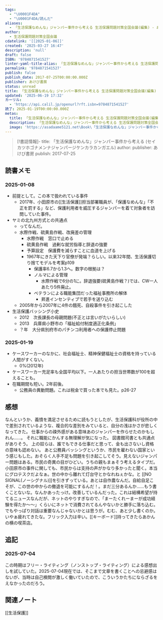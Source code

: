 ```yaml
---
tags:
  - "\U0001F4DA"
  - "\U0001F4DA/読んだ"
aliases:
  - 「生活保護なめんな」ジャンパー事件から考える 生活保護問題対策全国会議(編集) - あけび書房
author:
  - 生活保護問題対策全国会議
cdatelink: '[[2025-01-06]]'
created: '2025-03-27 16:47'
description: 'null'
draft: false
ISBN: '9784871541527'
linter-yaml-title-alias: 「生活保護なめんな」ジャンパー事件から考える 生活保護問題対策全国会議(編集) - あけび書房
permalink: '9784871541527'
publish: false
publish_date: 2017-07-25T00:00:00.000Z
publisher: あけび書房
status: unread
title: 「生活保護なめんな」ジャンパー事件から考える 生活保護問題対策全国会議(編集) - あけび書房
updated: '2025-06-19 17:32'
カーリル:
  - 'https://api.calil.jp/openurl?rft.isbn=9784871541527'
読了: 2025-01-19T00:00:00.000Z
metas:
  title: 「生活保護なめんな」ジャンパー事件から考える 生活保護問題対策全国会議(編集) - あけび書房
  description: 「生活保護なめんな」ジャンパー事件から考える 生活保護問題対策全国会議(編集) - あけび書房についてのページです。
  image: 'https://asadaame5121.net\Book\「生活保護なめんな」ジャンパー事件から考える.png'
---
```

>[!書誌情報]-
>title: 「生活保護なめんな」ジャンパー事件から考える (セイカツホゴナメンナジャンパージケンカラカンガエル)
>author: 
>publisher: あけび書房
>publish: 2017-07-25




## 読書メモ
### 2025-01-08
- 前提として。この本で扱われている事件
	- 2017年、小田原市の[[生活保護]]担当部署職員が、「保護なめんな」「不正を罰する」など、保護利用者を威圧するジャンパーを着て対象者を訪問していた事件。
- ヤミの北九州方式との共通点
	- ってなんだ。
	- 水際作戦、硫黄島作戦、改廃差の管理
		- 水際作戦　窓口で止める
		- 硫黄島作戦　過剰な就労指導と辞退の強要
		- 予算設定　保護費を減らすことに血道を上げる
		- 1967年にきた天下り官僚が発端？らしい。以来32年間、生活保護切り捨てモデルを考案p109
			- 保護率6.7から1.3へ。数字の根拠は？
			- ノルマによる管理
				- 水際作戦で6分の1に。辞退強要(硫黄島作戦？)では、CW一人あたり5件廃止。
			- ベテランによる職能集団だった福祉事務所の解体
				- 昇進インセンティブで若手を送り込む
	- 2005年から2007年に4件の餓死、自殺事件を引き起こした
- 生活保護バッシング小史
	- 2012　次長課長の母親問題(不正とは言いがたいらしい)
	- 2013　兵庫県小野市の「福祉給付制度適正化条例」
	- ？年　大分県別府市のパチンコ利用者への保護停止問題
### 2025-01-19
- ケースワーカーのなかに、社会福祉士、精神保健福祉士の資格を持っている人間がすくない。
	- 0%(2012年)
- ケースワーカー充足率も全国平均以下。一人あたりの担当世帯数が100を超えることも。
- 在職期間も短い。2年前後。
	- 公務員の異動問題。これは税金で買った本でも見た。p26-27
## 感想
なんというか、義憤を満足させるために読もうとしたが、生活保護科が役所の中で差別されているような、複合的な差別をみていると、自分の浅はかさが悲しくなってきた。
仕事からの疎外感がある意味あのジャンパーを作らせたのかもしれん……。
それに職能にかんする無理解が気になった。
図書館司書とも共通点がありそう。
上の奴らは、誰でもできる仕事だと思って、金も出さないし資格の意味も認めない。
あと公務員バッシングというか、市民を雇わない国家という感じもした。おそらく人手不足も問題を引き起こしてそう。見えないジャンパー問題はある。市民の奇異の目がひどい。うちの親もまぁそう考えるタイプだ。小田原市の事件に関しても、市民からは支持の声がかなり多かったと聞く。本当にグロテスクだよなぁ。世の中から離れて灯台守とかなれねぇかな。と [[NO SIGNAL(ノーシグナル)]]を引きずっている。あとは自作農なんだ。自給自足こそが、この世の中からの撤退を可能にするんだ！。まだ三分あるんか……もう書くことないな。なんかあったっけ。改善しているんだった。これは結構希望が持てるニュースなんだが、ネットのやりすぎなので、「まーたくれーまーが成功経験を得たか〜〜」くらいにネットで消費されてるんやないかと勝手に落ち込む。でもやっぱり対話は重要なんじゃないかとは思うが。むむ、あと少し書くのか。いやぁ疲れてきたな。フリック入力は辛い。[[キーボード]]持ってきたらあかんの横の喫茶店。
## 追記
### 2025-07-04
この時期はフリー・ライティング（ノンストップ・ライティング）による感想出しを試していた。2025-07-04現在では、そこまで文章を書くことへの忌避感はないが、当時は自己検閲が激しく働いていたので、こういうかたちにならざるをえなかったのだろう。
## 関連ノート
[[生活保護]]
